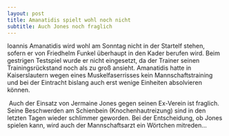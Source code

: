 ```yaml
---
layout: post
title: Amanatidis spielt wohl noch nicht
subtitle: Auch Jones noch fraglich
---
```


Ioannis Amanatidis wird wohl am Sonntag nicht in der Startelf stehen, sofern er von Friedhelm Funkel überhaupt in den Kader berufen wird. Beim gestrigen Testspiel wurde er nicht eingesetzt, da der Trainer seinen Trainingsrückstand noch als zu groß ansieht. Amanatidis hatte in Kaiserslautern wegen eines Muskelfaserrisses kein Mannschaftstraining und bei der Eintracht bislang auch erst wenige Einheiten absolvieren können.

 Auch der Einsatz von Jermaine Jones gegen seinen Ex-Verein ist fraglich. Seine Beschwerden am Schienbein (Knochenhautreizung) sind in den letzten Tagen wieder schlimmer geworden. Bei der Entscheidung, ob Jones spielen kann, wird auch der Mannschaftsarzt ein Wörtchen mitreden...
